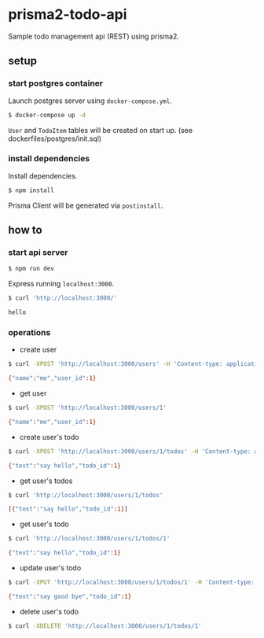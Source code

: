 # prisma2-todo-api

Sample todo management api (REST) using prisma2.

## setup

### start postgres container

Launch postgres server using `docker-compose.yml`.

```bash
$ docker-compose up -d
```

`User` and `TodoItem` tables will be created on start up. (see dockerfiles/postgres/init.sql)

### install dependencies

Install dependencies.

```bash
$ npm install
```

Prisma Client will be generated via `postinstall`.

## how to

### start api server

```bash
$ npm run dev
```

Express running `localhost:3000`.

```bash
$ curl 'http://localhost:3000/'

hello
```

### operations

- create user

```bash
$ curl -XPOST 'http://localhost:3000/users' -H 'Content-type: application/json' -d '{"name": "me"}'

{"name":"me","user_id":1}
```

- get user

```bash
$ curl -XPOST 'http://localhost:3000/users/1'

{"name":"me","user_id":1}
```

- create user's todo

```bash
$ curl -XPOST 'http://localhost:3000/users/1/todos' -H 'Content-type: application/json' -d '{"text": "say hello"}'

{"text":"say hello","todo_id":1}
```

- get user's todos

```bash
$ curl 'http://localhost:3000/users/1/todos'

[{"text":"say hello","todo_id":1}]
```

- get user's todo

```bash
$ curl 'http://localhost:3000/users/1/todos/1'

{"text":"say hello","todo_id":1}
```

- update user's todo

```bash
$ curl -XPUT 'http://localhost:3000/users/1/todos/1' -H 'Content-type: application/json' -d '{"text": "say good bye"}'

{"text":"say good bye","todo_id":1}
```

- delete user's todo

```bash
$ curl -XDELETE 'http://localhost:3000/users/1/todos/1'
```

